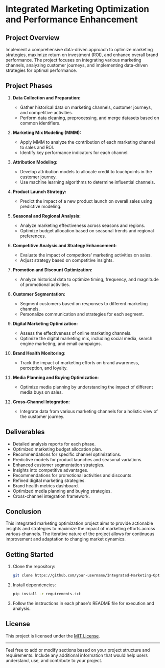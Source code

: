 

# Integrated Marketing Optimization and Performance Enhancement

## Project Overview

Implement a comprehensive data-driven approach to optimize marketing strategies, maximize return on investment (ROI), and enhance overall brand performance. The project focuses on integrating various marketing channels, analyzing customer journeys, and implementing data-driven strategies for optimal performance.

## Project Phases

1. **Data Collection and Preparation:**
   - Gather historical data on marketing channels, customer journeys, and competitive activities.
   - Perform data cleaning, preprocessing, and merge datasets based on common identifiers.

2. **Marketing Mix Modeling (MMM):**
   - Apply MMM to analyze the contribution of each marketing channel to sales and ROI.
   - Identify key performance indicators for each channel.

3. **Attribution Modeling:**
   - Develop attribution models to allocate credit to touchpoints in the customer journey.
   - Use machine learning algorithms to determine influential channels.

4. **Product Launch Strategy:**
   - Predict the impact of a new product launch on overall sales using predictive modeling.

5. **Seasonal and Regional Analysis:**
   - Analyze marketing effectiveness across seasons and regions.
   - Optimize budget allocation based on seasonal trends and regional preferences.

6. **Competitive Analysis and Strategy Enhancement:**
   - Evaluate the impact of competitors' marketing activities on sales.
   - Adjust strategy based on competitive insights.

7. **Promotion and Discount Optimization:**
   - Analyze historical data to optimize timing, frequency, and magnitude of promotional activities.

8. **Customer Segmentation:**
   - Segment customers based on responses to different marketing channels.
   - Personalize communication and strategies for each segment.

9. **Digital Marketing Optimization:**
   - Assess the effectiveness of online marketing channels.
   - Optimize the digital marketing mix, including social media, search engine marketing, and email campaigns.

10. **Brand Health Monitoring:**
    - Track the impact of marketing efforts on brand awareness, perception, and loyalty.

11. **Media Planning and Buying Optimization:**
    - Optimize media planning by understanding the impact of different media buys on sales.

12. **Cross-Channel Integration:**
    - Integrate data from various marketing channels for a holistic view of the customer journey.

## Deliverables

- Detailed analysis reports for each phase.
- Optimized marketing budget allocation plan.
- Recommendations for specific channel optimizations.
- Predictive models for product launches and seasonal variations.
- Enhanced customer segmentation strategies.
- Insights into competitive advantages.
- Recommendations for promotional activities and discounts.
- Refined digital marketing strategies.
- Brand health metrics dashboard.
- Optimized media planning and buying strategies.
- Cross-channel integration framework.

## Conclusion

This integrated marketing optimization project aims to provide actionable insights and strategies to maximize the impact of marketing efforts across various channels. The iterative nature of the project allows for continuous improvement and adaptation to changing market dynamics.

## Getting Started

1. Clone the repository:

   ```bash
   git clone https://github.com/your-username/Integrated-Marketing-Optimization.git
   ```

2. Install dependencies:

   ```bash
   pip install -r requirements.txt
   ```

3. Follow the instructions in each phase's README file for execution and analysis.

## License

This project is licensed under the [MIT License](LICENSE).

---

Feel free to add or modify sections based on your project structure and requirements. Include any additional information that would help users understand, use, and contribute to your project.

